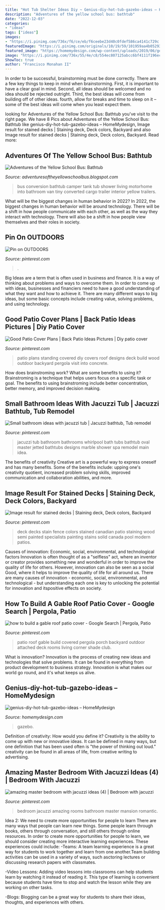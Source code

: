 ```yaml
---
title: "Hot Tub Shelter Ideas Diy ~ Genius-diy-hot-tub-gazebo-ideas – Homemydesign"
description: "Adventures of the yellow school bus: bathtub"
date: "2022-12-03"
categories:
- "ideas"
tags: ["ideas"]
images:
- "https://i.pinimg.com/736x/f6/ce/eb/f6ceebe23d40c0fdef586ca4141c729c.jpg"
featuredImage: "https://i.pinimg.com/originals/10/19/59/101959aa4b052936d5dfd1535ec684f9.jpg"
featured_image: "https://homemydesign.com/wp-content/uploads/2019/06/genius-diy-hot-tub-gazebo-ideas.jpg"
image: "https://i.pinimg.com/736x/55/4e/c8/554ec807125abcc6bf4111f196ec0fe1--covered-pergola-covered-decks.jpg"
ShowToc: true
author: "Francisco Monahan II"
---
```



In order to be successful, brainstorming must be done correctly. There are a few key things to keep in mind when brainstorming. First, it is important to have a clear goal in mind. Second, all ideas should be welcomed and no idea should be rejected outright. Third, the best ideas will come from building off of other ideas. fourth, allow for breaks and time to sleep on it – some of the best ideas will come when you least expect them.

	

		
looking for Adventures of the Yellow School Bus: Bathtub you've visit to the right page. We have 8 Pics about Adventures of the Yellow School Bus: Bathtub like genius-diy-hot-tub-gazebo-ideas – HomeMydesign, Image result for stained decks | Staining deck, Deck colors, Backyard and also Image result for stained decks | Staining deck, Deck colors, Backyard. Read more:
		
    
## Adventures Of The Yellow School Bus: Bathtub

<img loading=lazy src="http://4.bp.blogspot.com/-ecpSqztEELQ/UAuwnJkh7kI/AAAAAAAACXo/exufMBht9W0/s1600/IMG_3226.JPG" onerror="this.onerror=null;this.src='https://tse1.mm.bing.net/th?id=OIP.U0aFsLuE-cotsZykaClvAwHaJ4&amp;pid=15.1';" alt="Adventures of the Yellow School Bus: Bathtub">

_Source: adventuresoftheyellowschoolbus.blogspot.com_

>bus conversion bathtub camper tank tub shower living motorhome into bathroom van tiny converted cargo trailer interior yellow trailers. 

	

What will be the biggest changes in human behavior in 2022?
In 2022, the biggest changes in human behavior will be around technology. There will be a shift in how people communicate with each other, as well as the way they interact with technology. There will also be a shift in how people view themselves and their roles in society.

    
## Pin On OUTDOORS

<img loading=lazy src="https://i.pinimg.com/736x/f6/ce/eb/f6ceebe23d40c0fdef586ca4141c729c.jpg" onerror="this.onerror=null;this.src='https://tse3.mm.bing.net/th?id=OIP.F8PFdLGTYkuJROGyTnQ99gHaJ2&amp;pid=15.1';" alt="Pin on OUTDOORS">

_Source: pinterest.com_

>. 

	

Big Ideas are a term that is often used in business and finance. It is a way of thinking about problems and ways to overcome them. In order to come up with ideas, businesses and financiers need to have a good understanding of what they want and how to achieve it. There are many different ways to big ideas, but some basic concepts include creating value, solving problems, and using technology.

    
## Good Patio Cover Plans | Back Patio Ideas Pictures | Diy Patio Cover

<img loading=lazy src="https://i.pinimg.com/736x/55/4e/c8/554ec807125abcc6bf4111f196ec0fe1--covered-pergola-covered-decks.jpg" onerror="this.onerror=null;this.src='https://tse3.mm.bing.net/th?id=OIP.Xc4hXvB5kiwh3W8l2MND6QHaFj&amp;pid=15.1';" alt="Good Patio Cover Plans | Back Patio Ideas Pictures | Diy patio cover">

_Source: pinterest.com_

>patio plans standing covered diy covers roof designs deck build wood outdoor backyard pergola visit into concrete. 

	

How does brainstroming work? What are some benefits to using it?
Brainstroming is a technique that helps users focus on a specific task or goal. The benefits to using brainstroming include better concentration, better memory, and improved decision making.

    
## Small Bathroom Ideas With Jacuzzi Tub | Jacuzzi Bathtub, Tub Remodel

<img loading=lazy src="https://i.pinimg.com/736x/bf/b9/5b/bfb95b5c17220860a28be94d8d5149c3--jacuzzi-bathroom-jacuzzi-tub.jpg" onerror="this.onerror=null;this.src='https://tse2.mm.bing.net/th?id=OIP.Z5cV0VQNeVfTMQhe4OW4_wHaJ4&amp;pid=15.1';" alt="Small bathroom ideas with jacuzzi tub | Jacuzzi bathtub, Tub remodel">

_Source: pinterest.com_

>jacuzzi tub bathroom bathrooms whirlpool bath tubs bathtub oval master jetted bathtubs designs marble shower spa remodel main idea. 

	

The benefits of creativity
Creative art is a powerful way to express oneself and has many benefits. Some of the benefits include: upping one's creativity quotient, increased problem solving skills, improved communication and collaboration abilities, and more.

    
## Image Result For Stained Decks | Staining Deck, Deck Colors, Backyard

<img loading=lazy src="https://i.pinimg.com/736x/16/89/6b/16896bfe762f4d215996ce32393b0d97.jpg" onerror="this.onerror=null;this.src='https://tse3.mm.bing.net/th?id=OIP.K70qN5kQSmlIzYY5p-eSTQHaFj&amp;pid=15.1';" alt="Image result for stained decks | Staining deck, Deck colors, Backyard">

_Source: pinterest.com_

>deck decks stain fence colors stained canadian patio staining wood semi painted specialists painting stains solid canada pool modern patios. 

	

Causes of innovation: Economic, social, environmental, and technological factors
Innovation is often thought of as a "selfless" act, where an inventor or creator provides something new and wonderful in order to improve the quality of life for others. However, innovation can also be seen as a social Good, where it helps to improve the quality of life for all around us. There are many causes of innovation - economic, social, environmental, and technological - but understanding each one is key to unlocking the potential for innovation and itspositive effects on society.

    
## How To Build A Gable Roof Patio Cover - Google Search | Pergola, Patio

<img loading=lazy src="https://i.pinimg.com/736x/bc/42/1c/bc421c638585a3bf1f5b5e5b260b95ec--backyard-sitting-areas-outdoor-living-rooms.jpg" onerror="this.onerror=null;this.src='https://tse3.mm.bing.net/th?id=OIP.V-M0PSy01hxFUvTWVM26RAHaFW&amp;pid=15.1';" alt="how to build a gable roof patio cover - Google Search | Pergola, Patio">

_Source: pinterest.com_

>patio roof gable build covered pergola porch backyard outdoor attached deck rooms living corner shade club. 

	

What is innovation?
Innovation is the process of creating new ideas and technologies that solve problems. It can be found in everything from product development to business strategy. Innovation is what makes our world go round, and it's what keeps us alive.

    
## Genius-diy-hot-tub-gazebo-ideas – HomeMydesign

<img loading=lazy src="https://homemydesign.com/wp-content/uploads/2019/06/genius-diy-hot-tub-gazebo-ideas.jpg" onerror="this.onerror=null;this.src='https://tse4.mm.bing.net/th?id=OIP.bj8_VFl-vhIXG30P1INSzwHaJ4&amp;pid=15.1';" alt="genius-diy-hot-tub-gazebo-ideas – HomeMydesign">

_Source: homemydesign.com_

>gazebo. 

	

Definition of creativity: How would you define it?
Creativity is the ability to come up with new or innovative ideas. It can be defined in many ways, but one definition that has been used often is "the power of thinking out loud." creativity can be found in all areas of life, from creative writing to advertising.

    
## Amazing Master Bedroom With Jacuzzi Ideas (4) | Bedroom With Jacuzzi

<img loading=lazy src="https://i.pinimg.com/originals/10/19/59/101959aa4b052936d5dfd1535ec684f9.jpg" onerror="this.onerror=null;this.src='https://tse4.mm.bing.net/th?id=OIP.fbylsmsNylST1V3y127dfgHaLH&amp;pid=15.1';" alt="amazing master bedroom with jacuzzi ideas (4) | Bedroom with jacuzzi">

_Source: pinterest.com_

>bedroom jacuzzi amazing rooms bathroom master mansion romantic. 

	

Idea 2: We need to create more opportunities for people to learn
There are many ways that people can learn new things. Some people learn through books, others through conversation, and still others through online resources. In order to create more opportunities for people to learn, we should consider creating more interactive learning experiences. These experiences could include:
-Teams: A team learning experience is a great way for students to work together and learn from one another.Team building activities can be used in a variety of ways, such asctoring lectures or discussing research papers with classmates.

-Video Lessons: Adding video lessons into classrooms can help students learn by watching it instead of reading it. This type of learning is convenient because students have time to stop and watch the lesson while they are working on other tasks.

-Blogs: Blogging can be a great way for students to share their ideas, thoughts, and experiences with others.

